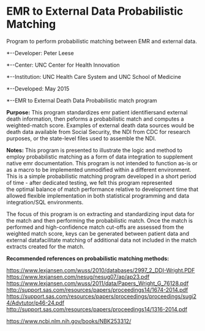 # EMR to External Data Probabilistic Matching
Program to perform probabilistic matching between EMR and external data. 

*--Developer:  Peter Leese

*--Center:  UNC Center for Health Innovation

*--Institution:  UNC Health Care System and UNC School of Medicine

*--Developed:  May 2015

*--EMR to External Death Data Probabilistic match program 

**Purpose:** 
This program standardizes emr patient
 identifiersand external death information, then peforms
 a probabilistic match and computes a weighted-match
 score. Examples of external death data sources would
 be death data available from Social Security, the NDI
 from CDC for research purposes, or the state-level files 
used to assemble the NDI.  

**Notes:** 
This program is presented to illustrate the
logic and method to employ probabilistic matching as a
form of data integration to supplement native emr 
documentation.  This program is not intended to function
as-is or as a macro to be implemented unmodified within
a different environment.  This is a simple probabilistic 
matching program developed in a short period of time - 
after dedicated testing, we felt this program represented  
the optimal balance of match performance relative to 
development time that allowed flexible implementation 
in both statistical programming and data integration/SQL
environments.  

The focus of this program is on extracting and standardizing 
input data for the match and then performing the probabilistic match. 
Once the match is performed and high-confidence match cut-offs are 
assessed from the weighted match score, keys can be generated between
patient data and external datafacilitate matching of additional 
data not included in the match extracts created for the match.

**Recommended references on probabilistic matching methods:**

https://www.lexjansen.com/wuss/2010/databases/2997_2_DDI-Wright.PDF
https://www.lexjansen.com/nesug/nesug07/ap/ap23.pdf
https://www.lexjansen.com/wuss/2011/data/Papers_Wright_G_76128.pdf
http://support.sas.com/resources/papers/proceedings14/1674-2014.pdf
https://support.sas.com/resources/papers/proceedings/proceedings/sugi24/Advtutor/p46-24.pdf
http://support.sas.com/resources/papers/proceedings14/1316-2014.pdf

https://www.ncbi.nlm.nih.gov/books/NBK253312/


